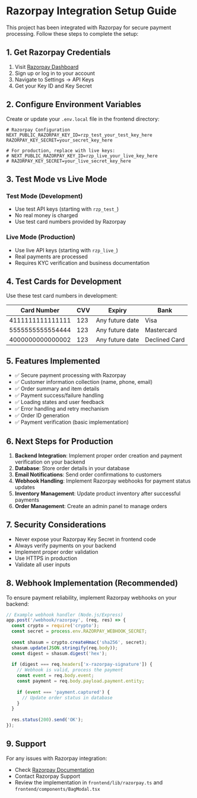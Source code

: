 # Razorpay Integration Setup Guide

This project has been integrated with Razorpay for secure payment processing. Follow these steps to complete the setup:

## 1. Get Razorpay Credentials

1. Visit [Razorpay Dashboard](https://dashboard.razorpay.com/)
2. Sign up or log in to your account
3. Navigate to Settings → API Keys
4. Get your Key ID and Key Secret

## 2. Configure Environment Variables

Create or update your `.env.local` file in the frontend directory:

```env
# Razorpay Configuration
NEXT_PUBLIC_RAZORPAY_KEY_ID=rzp_test_your_test_key_here
RAZORPAY_KEY_SECRET=your_secret_key_here

# For production, replace with live keys:
# NEXT_PUBLIC_RAZORPAY_KEY_ID=rzp_live_your_live_key_here
# RAZORPAY_KEY_SECRET=your_live_secret_key_here
```

## 3. Test Mode vs Live Mode

### Test Mode (Development)
- Use test API keys (starting with `rzp_test_`)
- No real money is charged
- Use test card numbers provided by Razorpay

### Live Mode (Production)
- Use live API keys (starting with `rzp_live_`)
- Real payments are processed
- Requires KYC verification and business documentation

## 4. Test Cards for Development

Use these test card numbers in development:

| Card Number | CVV | Expiry | Bank |
|-------------|-----|--------|------|
| 4111111111111111 | 123 | Any future date | Visa |
| 5555555555554444 | 123 | Any future date | Mastercard |
| 4000000000000002 | 123 | Any future date | Declined Card |

## 5. Features Implemented

- ✅ Secure payment processing with Razorpay
- ✅ Customer information collection (name, phone, email)
- ✅ Order summary and item details
- ✅ Payment success/failure handling
- ✅ Loading states and user feedback
- ✅ Error handling and retry mechanism
- ✅ Order ID generation
- ✅ Payment verification (basic implementation)

## 6. Next Steps for Production

1. **Backend Integration**: Implement proper order creation and payment verification on your backend
2. **Database**: Store order details in your database
3. **Email Notifications**: Send order confirmations to customers
4. **Webhook Handling**: Implement Razorpay webhooks for payment status updates
5. **Inventory Management**: Update product inventory after successful payments
6. **Order Management**: Create an admin panel to manage orders

## 7. Security Considerations

- Never expose your Razorpay Key Secret in frontend code
- Always verify payments on your backend
- Implement proper order validation
- Use HTTPS in production
- Validate all user inputs

## 8. Webhook Implementation (Recommended)

To ensure payment reliability, implement Razorpay webhooks on your backend:

```javascript
// Example webhook handler (Node.js/Express)
app.post('/webhook/razorpay', (req, res) => {
  const crypto = require('crypto');
  const secret = process.env.RAZORPAY_WEBHOOK_SECRET;
  
  const shasum = crypto.createHmac('sha256', secret);
  shasum.update(JSON.stringify(req.body));
  const digest = shasum.digest('hex');
  
  if (digest === req.headers['x-razorpay-signature']) {
    // Webhook is valid, process the payment
    const event = req.body.event;
    const payment = req.body.payload.payment.entity;
    
    if (event === 'payment.captured') {
      // Update order status in database
    }
  }
  
  res.status(200).send('OK');
});
```

## 9. Support

For any issues with Razorpay integration:
- Check [Razorpay Documentation](https://razorpay.com/docs/)
- Contact Razorpay Support
- Review the implementation in `frontend/lib/razorpay.ts` and `frontend/components/BagModal.tsx` 